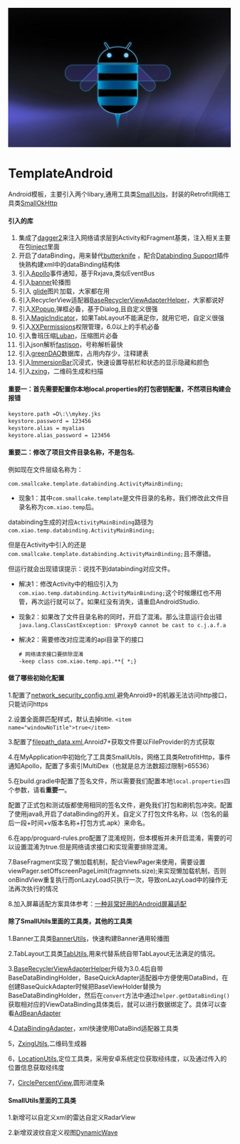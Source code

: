 
![TemplateAndroid](https://github.com/xiaoshubin/TemplateAndroid/blob/master/pic/android_bee.jpg)

# TemplateAndroid

Android模板，主要引入两个libary,通用工具类[SmallUtils](https://github.com/xiaoshubin/SmallUtils)，封装的Retrofit网络工具类[SmallOkHttp](https://github.com/xiaoshubin/SmallOkHttp)

#### 引入的库

1. 集成了[dagger2](https://github.com/google/dagger)来注入网络请求层到Activity和Fragment基类，注入相关主要在包[inject](https://github.com/xiaoshubin/TemplateAndroid/tree/master/app/src/main/java/com/xqd/catplay/inject)里面
2. 开启了dataBinding，用来替代[butterknife](https://github.com/JakeWharton/butterknife) ，配合[Databinding Support](https://plugins.jetbrains.com/plugin/9271-databinding-support/)插件快熟构建xml中的dataBinding结构体
3. 引入[Apollo](https://github.com/Sloaix/Apollo)事件通知，基于Rxjava,类似EventBus
4. 引入[banner](https://github.com/youth5201314/banner)轮播图
5. 引入 [glide](https://github.com/bumptech/glide)图片加载，大家都在用
6. 引入RecyclerView适配器[BaseRecyclerViewAdapterHelper](https://github.com/CymChad/BaseRecyclerViewAdapterHelper)，大家都说好
7. 引入[XPopup](https://github.com/li-xiaojun/XPopup),弹框必备，基于Dialog,且自定义很强
8. 引入[MagicIndicator](https://github.com/hackware1993/MagicIndicator)，如果TabLayout不能满足你，就用它吧，自定义很强
9. 引入[XXPermissions](https://github.com/getActivity/XXPermissions)权限管理，6.0以上的手机必备
10. 引入鲁班压缩[Luban](https://github.com/Curzibn/Luban)，压缩图片必备
11. 引入json解析[fastjson](https://github.com/alibaba/fastjson)，号称解析最快
12.  引入[greenDAO](https://github.com/greenrobot/greenDAO)数据库，占用内存少，注释建表
13. 引入[ImmersionBar](https://github.com/gyf-dev/ImmersionBar)沉浸式，快速设置导航栏和状态的显示隐藏和颜色
14. 引入[zxing](https://github.com/zxing/zxing)，二维码生成和扫描

#### 重要一：首先需要配置你本地local.properties的打包密钥配置，不然项目构建会报错
```
keystore.path =D\:\\mykey.jks
keystore.password = 123456
keystore.alias = myalias
keystore.alias_password = 123456
```

#### 重要二：修改了项目文件目录名称，不是包名.

例如现在文件层级名称为：

```
com.smallcake.template.databinding.ActivityMainBinding;
```

- 现象1：其中`com.smallcake.template`是文件目录的名称，我们修改此文件目录名称为`com.xiao.temp`后。

databinding生成的对应`ActivityMainBinding`路径为`com.xiao.temp.databinding.ActivityMainBinding;`

但是在Activity中引入的还是`com.smallcake.template.databinding.ActivityMainBinding;`且不爆错。

但运行就会出现错误提示：说找不到databinding对应文件。

- 解决1：修改Activity中的相应引入为`com.xiao.temp.databinding.ActivityMainBinding;`这个时候爆红也不用管，再次运行就可以了。如果红没有消失，请重启AndroidStudio.

- 现象2：如果改了文件目录名称的同时，开启了混淆。那么注意运行会出错`java.lang.ClassCastException: $Proxy0 cannot be cast to c.j.a.f.a`

- 解决2：需要修改对应混淆的api目录下的接口

  ```
  # 网络请求接口要排除混淆
  -keep class com.xiao.temp.api.**{ *;}
  ```

#### 做了哪些初始化配置

1.配置了[network_security_config.xml](https://github.com/xiaoshubin/TemplateAndroid/blob/master/app/src/main/res/xml/network_security_config.xml),避免Anroid9+的机器无法访问http接口，只能访问https

2.设置全面屏匹配样式，默认去掉title. `<item name="windowNoTitle">true</item>`

3.配置了[filepath_data.xml](https://github.com/xiaoshubin/TemplateAndroid/blob/master/app/src/main/res/xml/filepath_data.xml),Anroid7+获取文件要以FileProvider的方式获取

4.在MyApplication中初始化了工具类SmallUtils，网络工具类RetrofitHttp，事件通知Apollo，配置了多索引MultiDex（也就是总方法数超过限制>65536）

5.在build.gradle中配置了签名文件，所以需要我们配置本地`local.properties`四个参数，请看**重要一**。

配置了正式包和测试版都使用相同的签名文件，避免我们打包和刷机包冲突。配置了使用java8,开启了dataBinding的开关。自定义了打包文件名称，以（包名的最后一段+时间+v版本名称+打包方式.apk）来命名。

6.在app/proguard-rules.pro配置了混淆规则，但本模板并未开启混淆，需要的可以设置混淆为true.但是网络请求接口和实现需要排除混淆。

7.BaseFragment实现了懒加载机制，配合ViewPager来使用，需要设置viewPager.setOffscreenPageLimit(fragmnets.size);来实现懒加载机制，否则onBindView重复执行而onLazyLoad只执行一次，导致onLazyLoad中的操作无法再次执行的情况

8.加入屏幕适配方案具体参考：[一种非常好用的Android屏幕适配](https://www.jianshu.com/p/1302ad5a4b04)

#### 除了SmallUtils里面的工具类，其他的工具类

1.Banner工具类[BannerUtils](https://github.com/xiaoshubin/TemplateAndroid/blob/master/app/src/main/java/com/smallcake/template/utils/BannerUtils.java)，快速构建Banner通用轮播图

2.TabLayout工具类[TabUtils](https://github.com/xiaoshubin/TemplateAndroid/blob/master/app/src/main/java/com/smallcake/template/utils/TabUtils.java),用来代替系统自带TabLayout无法满足的情况。

3.[BaseRecyclerViewAdapterHelper](https://github.com/CymChad/BaseRecyclerViewAdapterHelper)升级为3.0.4后自带BaseDataBindingHolder，BaseQuickAdapter适配器中方便使用DataBind，在创建BaseQuickAdapter时候把BaseViewHolder替换为BaseDataBindingHolder，然后在`convert`方法中通过`helper.getDataBinding()`获取相对应的ViewDataBinding具体类后，就可以进行数据绑定了。具体可以查看[AdBeanAdapter](https://github.com/xiaoshubin/TemplateAndroid/blob/master/app/src/main/java/com/smallcake/template/adapter/AdBeanAdapter.java)

4.[DataBindingAdapter](https://github.com/xiaoshubin/TemplateAndroid/blob/master/app/src/main/java/com/smallcake/template/utils/DataBindingAdapter.java)，xml快速使用DataBind适配器工具类

5，[ZxingUtils](https://github.com/xiaoshubin/TemplateAndroid/blob/master/app/src/main/java/com/smallcake/template/utils/ZxingUtils.java),二维码生成器

6，[LocationUtils](https://github.com/xiaoshubin/TemplateAndroid/blob/master/app/src/main/java/com/smallcake/template/utils/LocationUtils.java),定位工具类，采用安卓系统定位获取经纬度，以及通过传入的位置信息获取经纬度

7，[CirclePercentView](https://github.com/xiaoshubin/TemplateAndroid/blob/master/SmallUtils/src/main/java/com/smallcake/utils/custom/CirclePercentView.java),圆形进度条



#### SmallUtils里面的工具类

1.新增可以自定义xml的雷达自定义RadarView

2.新增双波纹自定义视图[DynamicWave](https://github.com/xiaoshubin/TemplateAndroid/tree/master/SmallUtils/src/main/java/com/smallcake/utils/custom/DynamicWave.java)



